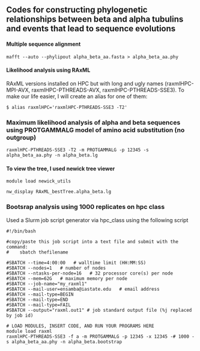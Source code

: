 ## Codes for constructing phylogenetic relationships between beta and alpha tubulins and events that lead to sequence evolutions

#### Multiple sequence alignment
```
mafft --auto --phylipout alpha_beta_aa.fasta > alpha_beta_aa.phy
```
#### Likelihood analysis using RAxML
RAxML versions installed on HPC but with long and ugly names (raxmlHPC-MPI-AVX, raxmlHPC-PTHREADS-AVX, raxmlHPC-PTHREADS-SSE3). To make our life easier, I will create an alias for one of them:
```
$ alias raxmlHPC='raxmlHPC-PTHREADS-SSE3 -T2'
```
### Maximum likelihood analysis of alpha and beta sequences using PROTGAMMALG model of amino acid substitution (no outgroup)
```
raxmlHPC-PTHREADS-SSE3 -T2 -m PROTGAMMALG -p 12345 -s alpha_beta_aa.phy -n alpha_beta.lg
```
#### To view the tree, I used newick tree viewer
```
module load newick_utils

nw_display RAxML_bestTree.alpha_beta.lg
```
### Bootsrap analysis using 1000 replicates on hpc class
Used a Slurm job script generator via hpc_class using the following script
```
#!/bin/bash

#copy/paste this job script into a text file and submit with the command:
#    sbatch thefilename

#SBATCH --time=4:00:00   # walltime limit (HH:MM:SS)
#SBATCH --nodes=1   # number of nodes
#SBATCH --ntasks-per-node=16   # 32 processor core(s) per node 
#SBATCH --mem=62G   # maximum memory per node
#SBATCH --job-name="my_raxml1"
#SBATCH --mail-user=ensamba@iastate.edu   # email address
#SBATCH --mail-type=BEGIN
#SBATCH --mail-type=END
#SBATCH --mail-type=FAIL
#SBATCH --output="raxml.out1" # job standard output file (%j replaced by job id)

# LOAD MODULES, INSERT CODE, AND RUN YOUR PROGRAMS HERE
module load raxml
raxmlHPC-PTHREADS-SSE3 -f a -m PROTGAMMALG -p 12345 -x 12345 -# 1000 -s alpha_beta_aa.phy -n alpha_beta.bootstrap
```

